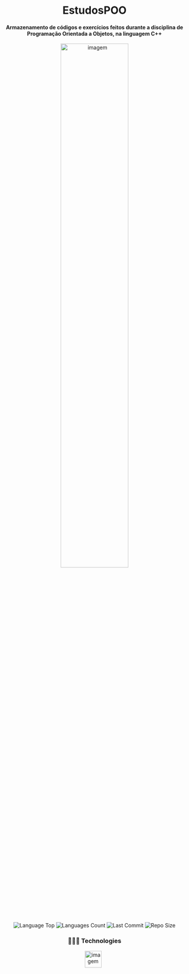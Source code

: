 <div align="center">
  
# EstudosPOO
  
<h4>Armazenamento de códigos e exercícios feitos durante a disciplina de Programação Orientada a Objetos, na linguagem C++</h4>
  
<p ><img  src="https://www.filepicker.io/api/file/KnzYi4nbQEq5YwLIsCvx" width="60%" alt="imagem" >
  
<p>
<!-- Image Shields -->
<img  alt="Language Top" src="https://img.shields.io/github/languages/top/RickFerreira/EstudosPOO">
<img  alt="Languages Count" src="https://img.shields.io/github/languages/count/RickFerreira/EstudosPOO">
<img  alt="Last Commit" src="https://img.shields.io/github/last-commit/RickFerreira/EstudosPOO">
<img  alt="Repo Size" src="https://img.shields.io/github/repo-size/RickFerreira/EstudosPOO">
</a>
</p>

  
### 👨🏻‍💻 Technologies
<img src="https://upload.wikimedia.org/wikipedia/commons/thumb/1/18/ISO_C%2B%2B_Logo.svg/306px-ISO_C%2B%2B_Logo.svg.png" alt="imagem" width="45"> &nbsp;

</div>
